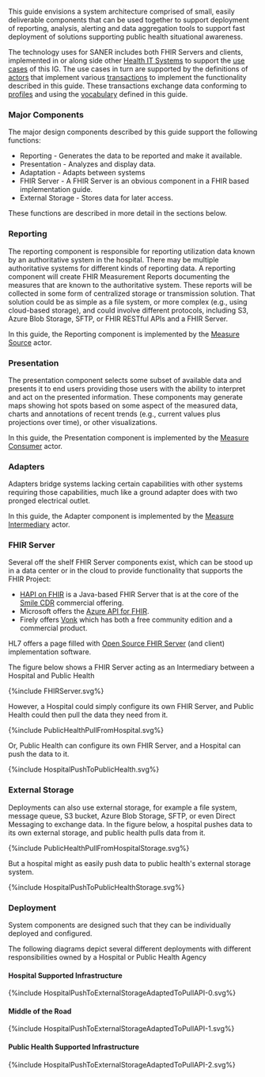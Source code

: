 This guide envisions a system architecture comprised of small, easily deliverable
components that can be used together to support deployment of reporting, analysis,
alerting and data aggregation tools to support fast deployment of solutions supporting
public health situational awareness.

The technology uses for SANER includes both FHIR Servers and clients,
implemented in or along side other [Health IT Systems](technology_environment.html) to
support the [use cases](use_cases.html) of this IG.  The use cases in turn are supported
by the definitions of [actors](actors.html) that implement various [transactions](transactions.html)
to implement the functionality described in this guide. These transactions exchange data
conforming to [profiles](profiles_and_extensions.html) and using the [vocabulary](vocabulary.html) defined
in this guide.

### Major Components
The major design components described by this guide support the following functions:

* Reporting - Generates the data to be reported and make it available.
* Presentation - Analyzes and display data.
* Adaptation - Adapts between systems
* FHIR Server - A FHIR Server is an obvious component in a FHIR based implementation guide.
* External Storage - Stores data for later access.

These functions are described in more detail in the sections below.

### Reporting
The reporting component is responsible for reporting utilization data known by an
authoritative system in the hospital. There may be multiple authoritative systems
for different kinds of reporting data.  A reporting component will create FHIR Measurement
Reports documenting the measures that are known to the authoritative system.  These
reports will be collected in some form of centralized storage or transmission solution.
That solution could be as simple as a file system, or more complex (e.g., using
cloud-based storage), and could involve different protocols, including S3, Azure Blob
Storage, SFTP, or FHIR RESTful APIs and a FHIR Server.

In this guide, the Reporting component is implemented by the [Measure Source](actors.html#measure-source) actor.

### Presentation
The presentation component selects some subset of available data and presents it to
end users providing those users with the ability to interpret and act on the presented
information.  These components may generate maps showing hot spots based on some aspect
of the measured data, charts and annotations of recent trends (e.g., current values
plus projections over time), or other visualizations.

In this guide, the Presentation component is implemented by the [Measure Consumer](actors.html#measure-consumer) actor.

### Adapters
Adapters bridge systems lacking certain capabilities with other systems requiring
those capabilities, much like a ground adapter does with two pronged electrical outlet.

In this guide, the Adapter component is implemented by the [Measure Intermediary](actors.html#measure-intermediary) actor.

### FHIR Server
Several off the shelf FHIR Server components exist, which can be stood up in a data center or in the cloud to provide functionality that supports the FHIR Project:  
* [HAPI on FHIR](https://hapifhir.io/) is a Java-based FHIR Server that is at the core of the [Smile CDR](https://smilecdr.com/) commercial offering.  
* Microsoft offers the [Azure API for FHIR](https://azure.microsoft.com/en-us/services/azure-api-for-fhir/#overview).  
* Firely offers [Vonk](https://fire.ly/products/vonk) which has both a free community edition and a commercial product.

HL7 offers a page filled with [Open Source FHIR Server](https://wiki.hl7.org/Open_Source_FHIR_implementations) (and client) implementation software.

The figure below shows a FHIR Server acting as an Intermediary between a Hospital and Public Health
<div>
{%include FHIRServer.svg%}
<div>
<!-- ![FHIR Server](FHIRServer.svg) -->

However, a Hospital could simply configure its own FHIR Server, and Public Health could then pull the data they need from it.
<div>
{%include PublicHealthPullFromHospital.svg%}
<div>
<!-- ![PublicHealthPullFromHospital](PublicHealthPullFromHospital.svg) -->

Or, Public Health can configure its own FHIR Server, and a Hospital can push the data to it.
<div>
{%include HospitalPushToPublicHealth.svg%}
<div>
<!-- ![HospitalPushToPublicHealth](HospitalPushToPublicHealth.svg) -->

### External Storage
Deployments can also use external storage, for example a file system, message queue, S3 bucket, Azure Blob Storage, SFTP, or even Direct Messaging
to exchange data.  In the figure below, a hospital pushes data to its own external storage, and public health pulls data from it.
<div>
{%include PublicHealthPullFromHospitalStorage.svg%}
<div>
<!-- ![Hospital Pushes To its own External Storage](PublicHealthPullFromHospitalStorage.svg) -->


But a hospital might as easily push data to public health's external storage system.
<div>
{%include HospitalPushToPublicHealthStorage.svg%}
<div>
<!-- ![Hospital Pushes To Public Health Agency's External Storage](HospitalPushToPublicHealthStorage.svg) -->


### Deployment
System components are designed such that they can be individually deployed and configured.

The following diagrams depict several different deployments with different responsibilities owned by a Hospital or Public Health Agency

#### Hospital Supported Infrastructure
<div>
{%include HospitalPushToExternalStorageAdaptedToPullAPI-0.svg%}
<div>
<!-- ![Hospital Supported Infrastructure](HospitalPushToExternalStorageAdaptedToPullAPI-0.svg) -->


#### Middle of the Road
<div>
{%include HospitalPushToExternalStorageAdaptedToPullAPI-1.svg%}
<div>
<!-- ![Middle of the Road](HospitalPushToExternalStorageAdaptedToPullAPI-1.svg) -->


#### Public Health Supported Infrastructure
<div>
{%include HospitalPushToExternalStorageAdaptedToPullAPI-2.svg%}
<div>
<!-- ![Public Health Supported Infrastructure](HospitalPushToExternalStorageAdaptedToPullAPI-2.svg) -->

